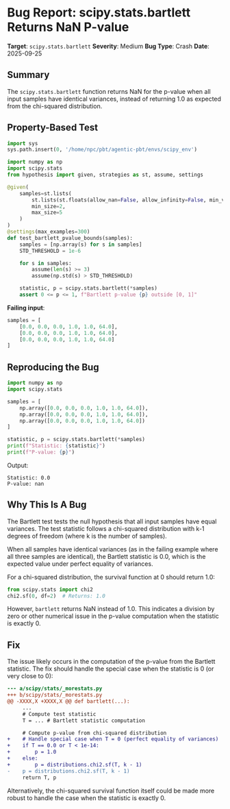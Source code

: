 # Bug Report: scipy.stats.bartlett Returns NaN P-value

**Target**: `scipy.stats.bartlett`
**Severity**: Medium
**Bug Type**: Crash
**Date**: 2025-09-25

## Summary

The `scipy.stats.bartlett` function returns NaN for the p-value when all input samples have identical variances, instead of returning 1.0 as expected from the chi-squared distribution.

## Property-Based Test

```python
import sys
sys.path.insert(0, '/home/npc/pbt/agentic-pbt/envs/scipy_env')

import numpy as np
import scipy.stats
from hypothesis import given, strategies as st, assume, settings

@given(
    samples=st.lists(
        st.lists(st.floats(allow_nan=False, allow_infinity=False, min_value=-1e6, max_value=1e6), min_size=3, max_size=50),
        min_size=2,
        max_size=5
    )
)
@settings(max_examples=300)
def test_bartlett_pvalue_bounds(samples):
    samples = [np.array(s) for s in samples]
    STD_THRESHOLD = 1e-6

    for s in samples:
        assume(len(s) >= 3)
        assume(np.std(s) > STD_THRESHOLD)

    statistic, p = scipy.stats.bartlett(*samples)
    assert 0 <= p <= 1, f"Bartlett p-value {p} outside [0, 1]"
```

**Failing input**:
```python
samples = [
    [0.0, 0.0, 0.0, 1.0, 1.0, 64.0],
    [0.0, 0.0, 0.0, 1.0, 1.0, 64.0],
    [0.0, 0.0, 0.0, 1.0, 1.0, 64.0]
]
```

## Reproducing the Bug

```python
import numpy as np
import scipy.stats

samples = [
    np.array([0.0, 0.0, 0.0, 1.0, 1.0, 64.0]),
    np.array([0.0, 0.0, 0.0, 1.0, 1.0, 64.0]),
    np.array([0.0, 0.0, 0.0, 1.0, 1.0, 64.0])
]

statistic, p = scipy.stats.bartlett(*samples)
print(f"Statistic: {statistic}")
print(f"P-value: {p}")
```

Output:
```
Statistic: 0.0
P-value: nan
```

## Why This Is A Bug

The Bartlett test tests the null hypothesis that all input samples have equal variances. The test statistic follows a chi-squared distribution with k-1 degrees of freedom (where k is the number of samples).

When all samples have identical variances (as in the failing example where all three samples are identical), the Bartlett statistic is 0.0, which is the expected value under perfect equality of variances.

For a chi-squared distribution, the survival function at 0 should return 1.0:
```python
from scipy.stats import chi2
chi2.sf(0, df=2)  # Returns: 1.0
```

However, `bartlett` returns NaN instead of 1.0. This indicates a division by zero or other numerical issue in the p-value computation when the statistic is exactly 0.

## Fix

The issue likely occurs in the computation of the p-value from the Bartlett statistic. The fix should handle the special case when the statistic is 0 (or very close to 0):

```diff
--- a/scipy/stats/_morestats.py
+++ b/scipy/stats/_morestats.py
@@ -XXXX,X +XXXX,X @@ def bartlett(...):
     ...
     # Compute test statistic
     T = ... # Bartlett statistic computation

     # Compute p-value from chi-squared distribution
+    # Handle special case when T = 0 (perfect equality of variances)
+    if T == 0.0 or T < 1e-14:
+        p = 1.0
+    else:
+        p = distributions.chi2.sf(T, k - 1)
-    p = distributions.chi2.sf(T, k - 1)
     return T, p
```

Alternatively, the chi-squared survival function itself could be made more robust to handle the case when the statistic is exactly 0.